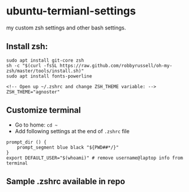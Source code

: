 # ubuntu-termianl-settings
my custom zsh settings and other bash settings.

## Install zsh: 

```
sudo apt install git-core zsh
sh -c "$(curl -fsSL https://raw.github.com/robbyrussell/oh-my-zsh/master/tools/install.sh)"
sudo apt install fonts-powerline

<!-- Open up ~/.zshrc and change ZSH_THEME variable: -->
ZSH_THEME="agnoster"
```

## Customize terminal
* Go to home: `cd ~`
* Add following settings at the end of `.zshrc` file
<!-- source: https://github.com/robbyrussell/oh-my-zsh/issues/5479 -->
```
prompt_dir () {
    prompt_segment blue black "${PWD##*/}"
}
export DEFAULT_USER="$(whoami)" # remove username@laptop info from terminal
```

## Sample .zshrc available in repo
